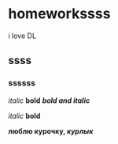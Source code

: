 # homeworkssss
i love DL
## ssss
### ssssss


*italic*
**bold**
***bold and italic***

_italic_
__bold__

**люблю курочку, _курлык_**
